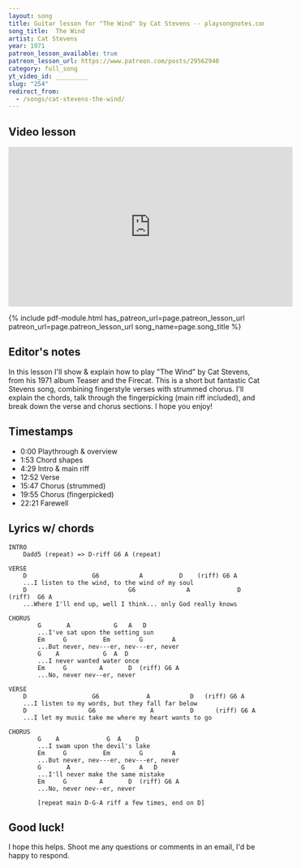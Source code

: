 ```yaml
---
layout: song
title: Guitar lesson for "The Wind" by Cat Stevens -- playsongnotes.com
song_title:  The Wind
artist: Cat Stevens
year: 1971
patreon_lesson_available: true
patreon_lesson_url: https://www.patreon.com/posts/29562940
category: full_song
yt_video_id: _________
slug: "254"
redirect_from:
  - /songs/cat-stevens-the-wind/
---
```



## Video lesson

<iframe width="560" height="315" src="https://www.youtube.com/embed/SLdUfxYg_28?showinfo=0" frameborder="0" allowfullscreen></iframe><br />

<!-- Coming soon! -->

{% include pdf-module.html has_patreon_url=page.patreon_lesson_url patreon_url=page.patreon_lesson_url song_name=page.song_title %}

## Editor's notes

In this lesson I'll show & explain how to play "The Wind" by Cat Stevens, from his 1971 album Teaser and the Firecat. This is a short but fantastic Cat Stevens song, combining fingerstyle verses with strummed chorus. I'll explain the chords, talk through the fingerpicking (main riff included), and break down the verse and chorus sections. I hope you enjoy!

## Timestamps

- 0:00 Playthrough & overview
- 1:53 Chord shapes
- 4:29 Intro & main riff
- 12:52 Verse
- 15:47 Chorus (strummed)
- 19:55 Chorus (fingerpicked)
- 22:21 Farewell

## Lyrics w/ chords

    INTRO
        Dadd5 (repeat) => D-riff G6 A (repeat)

    VERSE
        D                  G6           A          D    (riff) G6 A
        ...I listen to the wind, to the wind of my soul
        D                            G6              A             D  (riff)  G6 A
        ...Where I'll end up, well I think... only God really knows

    CHORUS
            G       A            G   A   D
            ...I've sat upon the setting sun
            Em     G          Em        G        A
            ...But never, nev---er, nev---er, never
            G    A            G  A  D
            ...I never wanted water once
            Em     G         A       D  (riff) G6 A
            ...No, never nev--er, never

    VERSE
        D                  G6             A           D   (riff) G6 A
        ...I listen to my words, but they fall far below
        D                 G6               A          D      (riff) G6 A
        ...I let my music take me where my heart wants to go

    CHORUS
            G    A             G  A    D
            ...I swam upon the devil's lake
            Em     G          Em        G        A
            ...But never, nev---er, nev---er, never
            G       A              G    A   D
            ...I'll never make the same mistake
            Em     G         A       D  (riff) G6 A
            ...No, never nev--er, never

            [repeat main D-G-A riff a few times, end on D]

## Good luck!

I hope this helps. Shoot me any questions or comments in an email, I'd be happy to respond.
